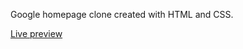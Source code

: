 Google homepage clone created with HTML and CSS.

[Live preview](https://jdalacorte.github.io/google-homepage/)
